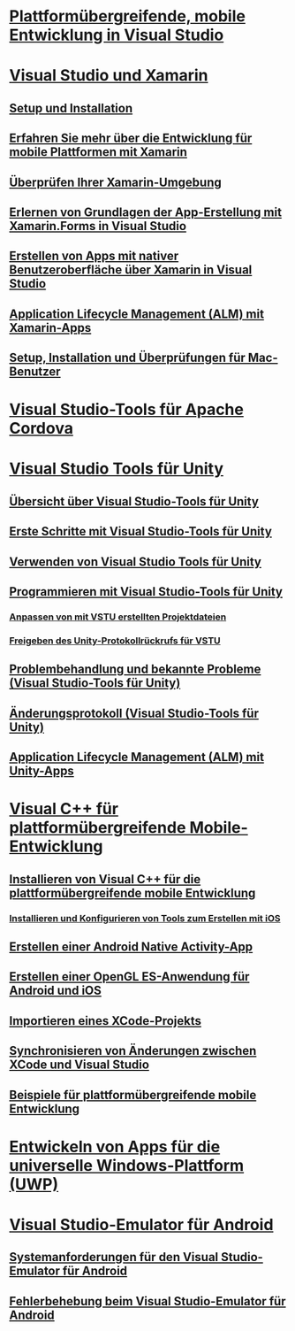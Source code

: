 # [Plattformübergreifende, mobile Entwicklung in Visual Studio](cross-platform-mobile-development-in-visual-studio.md)
# [Visual Studio und Xamarin](visual-studio-and-xamarin.md)
## [Setup und Installation](setup-and-install.md)
## [Erfahren Sie mehr über die Entwicklung für mobile Plattformen mit Xamarin](learn-about-mobile-development-with-xamarin.md)
## [Überprüfen Ihrer Xamarin-Umgebung](verify-your-xamarin-environment.md)
## [Erlernen von Grundlagen der App-Erstellung mit Xamarin.Forms in Visual Studio](learn-app-building-basics-with-xamarin-forms-in-visual-studio.md)
## [Erstellen von Apps mit nativer Benutzeroberfläche über Xamarin in Visual Studio](build-apps-with-native-ui-using-xamarin-in-visual-studio.md)
## [Application Lifecycle Management (ALM) mit Xamarin-Apps](application-lifecycle-management-alm-with-xamarin-apps.md)
## [Setup, Installation und Überprüfungen für Mac-Benutzer](setup-install-and-verifications-for-mac-users.md)
# [Visual Studio-Tools für Apache Cordova](visual-studio-tools-for-apache-cordova.md)
# [Visual Studio Tools für Unity](visual-studio-tools-for-unity.md)
## [Übersicht über Visual Studio-Tools für Unity](overview-of-visual-studio-tools-for-unity.md)
## [Erste Schritte mit Visual Studio-Tools für Unity](getting-started-with-visual-studio-tools-for-unity.md)
## [Verwenden von Visual Studio Tools für Unity](using-visual-studio-tools-for-unity.md)
## [Programmieren mit Visual Studio-Tools für Unity](programming-visual-studio-tools-for-unity.md)
### [Anpassen von mit VSTU erstellten Projektdateien](customize-project-files-created-by-vstu.md)
### [Freigeben des Unity-Protokollrückrufs für VSTU](share-the-unity-log-callback-with-vstu.md)
## [Problembehandlung und bekannte Probleme (Visual Studio-Tools für Unity)](troubleshooting-and-known-issues-visual-studio-tools-for-unity.md)
## [Änderungsprotokoll (Visual Studio-Tools für Unity)](change-log-visual-studio-tools-for-unity.md)
## [Application Lifecycle Management (ALM) mit Unity-Apps](application-lifecycle-management-alm-with-unity-apps.md)
# [Visual C++ für plattformübergreifende Mobile-Entwicklung](visual-cpp-for-cross-platform-mobile-development.md)
## [Installieren von Visual C++ für die plattformübergreifende mobile Entwicklung](install-visual-cpp-for-cross-platform-mobile-development.md)
### [Installieren und Konfigurieren von Tools zum Erstellen mit iOS](install-and-configure-tools-to-build-using-ios.md)
## [Erstellen einer Android Native Activity-App](create-an-android-native-activity-app.md)
## [Erstellen einer OpenGL ES-Anwendung für Android und iOS](build-an-opengl-es-application-on-android-and-ios.md)
## [Importieren eines XCode-Projekts](import-an-xcode-project.md)
## [Synchronisieren von Änderungen zwischen XCode und Visual Studio](sync-changes-between-xcode-and-visual-studio.md)
## [Beispiele für plattformübergreifende mobile Entwicklung](cross-platform-mobile-development-examples.md)
# [Entwickeln von Apps für die universelle Windows-Plattform (UWP)](develop-apps-for-the-universal-windows-platform-uwp.md)
# [Visual Studio-Emulator für Android](visual-studio-emulator-for-android.md)
## [Systemanforderungen für den Visual Studio-Emulator für Android](system-requirements-for-the-visual-studio-emulator-for-android.md)
## [Fehlerbehebung beim Visual Studio-Emulator für Android](troubleshooting-the-visual-studio-emulator-for-android.md)

